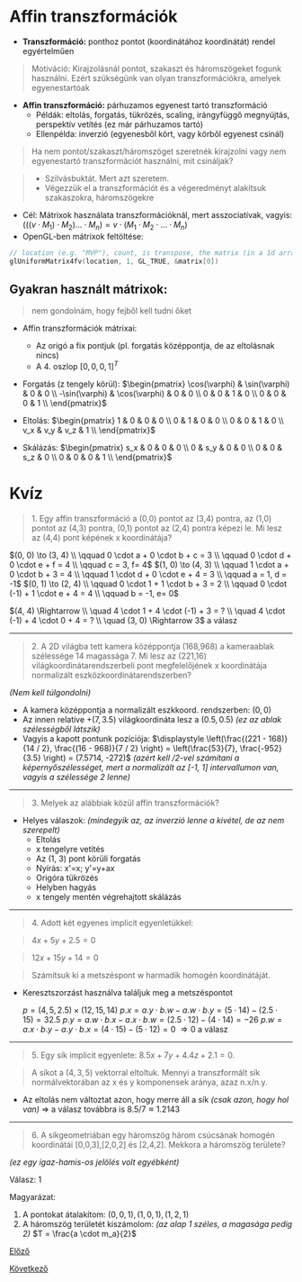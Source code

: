 # Affin transzformációk
- **Transzformáció:** ponthoz pontot (koordinátához koordinátát) rendel egyértelműen

> Motiváció: Kirajzolásnál pontot, szakaszt és háromszögeket fogunk használni. Ezért szükségünk van olyan transzformációkra, amelyek egyenestartóak

- **Affin transzformáció:** párhuzamos egyenest tartó transzformáció
    - Példák: eltolás, forgatás, tükrözés, scaling, irángyfüggő megnyújtás, perspektív vetítés (ez már párhuzamos tartó)
    - Ellenpélda: inverzió (egyenesből kört, vagy körből egyenest csinál)

> Ha nem pontot/szakaszt/háromszöget szeretnék kirajzolni vagy nem egyenestartó transzformációt használni, mit csináljak?

> - Szilvásbuktát. Mert azt szeretem. 
> - Végezzük el a transzformációt és a végeredményt alakítsuk szakaszokra, háromszögekre

- Cél: Mátrixok használata transzformációknál, mert asszociatívak, vagyis:
$(((v \cdot M_1) \cdot M_2) ... \cdot M_n) = v \cdot (M_1 \cdot M_2 \cdot ... \cdot M_n)$
- OpenGL-ben mátrixok feltöltése: 
```cpp
// location (e.g. "MVP"), count, is transpose, the matrix (in a 1d array format)
glUniformMatrix4fv(location, 1, GL_TRUE, &matrix[0])
```

## Gyakran használt mátrixok:
> nem gondolnám, hogy fejből kell tudni őket

- Affin transzformációk mátrixai:
    - Az origó a fix pontjuk (pl. forgatás középpontja, de az eltolásnak nincs)
    - A 4. oszlop $[0, 0, 0, 1]^T$

- Forgatás (z tengely körül):
    $\begin{pmatrix}
        \cos(\varphi) & \sin(\varphi) & 0 & 0 \\
        -\sin(\varphi) & \cos(\varphi) & 0 & 0 \\
        0 & 0 & 1 & 0 \\
        0 & 0 & 0 & 1 \\
    \end{pmatrix}$
- Eltolás:
  $\begin{pmatrix}
        1 & 0 & 0 & 0 \\
        0 & 1 & 0 & 0 \\
        0 & 0 & 1 & 0 \\
        v_x & v_y & v_z & 1 \\
    \end{pmatrix}$
- Skálázás:
  $\begin{pmatrix}
        s_x & 0 & 0 & 0 \\
        0 & s_y & 0 & 0 \\
        0 & 0 & s_z & 0 \\
        0 & 0 & 0 & 1 \\
    \end{pmatrix}$

# Kvíz

> 1\. Egy affin transzformáció a (0,0) pontot az (3,4) pontra, az (1,0) pontot az (4,3) pontra, (0,1) pontot az (2,4) pontra képezi le.  Mi lesz az (4,4) pont képének x koordinátája?

$(0, 0) \to (3, 4) \\ \qquad 0 \cdot a + 0 \cdot b + c = 3 \\ \qquad 0 \cdot d + 0 \cdot e + f = 4 \\ \qquad c = 3, f= 4$
$(1, 0) \to (4, 3) \\ \qquad 1 \cdot a + 0 \cdot b + 3 = 4 \\ \qquad 1 \cdot d + 0 \cdot e + 4 = 3 \\ \qquad a = 1, d = -1$
$(0, 1) \to (2, 4) \\ \qquad 0 \cdot 1 + 1 \cdot b + 3 = 2 \\ \qquad 0 \cdot (-1) + 1 \cdot e + 4 = 4 \\ \qquad b = -1, e= 0$

$(4, 4) \Rightarrow \\ \quad 4 \cdot 1 + 4 \cdot (-1) + 3 = ? \\ \quad 4 \cdot (-1) + 4 \cdot 0 + 4 = ? \\ \quad (3, 0) \Rightarrow 3$ a válasz

---
> 2\. A 2D világba tett kamera középpontja (168,968) a kameraablak szélessége 14 magassága 7. Mi lesz az (221,16) világkoordinátarendszerbeli pont megfelelőjének x koordinátája normalizált eszközkoordinátarendszerben?

*(Nem kell túlgondolni)*

- A kamera középpontja a normalizált eszkkoord. rendszerben: $(0, 0)$
- Az innen relative $+(7, 3.5)$ világkoordináta lesz a $(0.5, 0.5)$ *(ez az ablak szélességből látszik)*
- Vagyis a kapott pontunk pozíciója: $\displaystyle \left(\frac{(221 - 168)}{14 / 2}, \frac{(16 - 968)}{7 / 2} \right) = \left(\frac{53}{7}, \frac{-952}{3.5} \right) = (7.5714, -272)$
*(azért kell /2-vel számítani a képernyőszélességet, mert a normalizált az [-1, 1] intervallumon van, vagyis a szélessége 2 lenne)*

---
> 3\. Melyek az alábbiak közül affin transzformációk?
 
- Helyes válaszok: *(mindegyik az, az inverzió lenne a kivétel, de az nem szerepelt)*
    - Eltolás
    - x tengelyre vetítés
    - Az (1, 3) pont körüli forgatás
    - Nyírás: x'=x; y'=y+ax
    - Origóra tükrözés
    - Helyben hagyás
    - x tengely mentén végrehajtott skálázás

---
> 4\. Adott két egyenes implicit egyenletükkel: 

> $4x+5y+2.5=0$ 

> $12x+15y+14=0$

> Számítsuk ki a metszéspont w harmadik homogén koordinátáját.

- Keresztszorzást használva találjuk meg a metszéspontot

    $p = (4, 5, 2.5) \times (12,15,14)$
    $p.x = a.y \cdot b.w - a.w \cdot b.y = (5 \cdot 14) - (2.5 \cdot 15) = 32.5$
    $p.y = a.w \cdot b.x - a.x \cdot b.w = (2.5 \cdot 12) - (4 \cdot 14) = -26$
    $p.w = a.x \cdot b.y - a.y \cdot b.x = (4 \cdot 15) - (5 \cdot 12) = 0$
    $\Rightarrow 0$ a válasz

---
> 5\. Egy sík implicit egyenlete: $8.5x+7y+4.4z+2.1=0$.

> A síkot a $(4,3,5)$ vektorral eltoltuk.
> Mennyi a transzformált sík normálvektorában az x és y komponensek aránya, azaz n.x/n.y.

- Az eltolás nem változtat azon, hogy merre áll a sík *(csak azon, hogy hol van)* 
$\Rightarrow$ a válasz továbbra is $8.5 / 7 \approx 1.2143$

---
> 6\. A síkgeometriában egy háromszög három csúcsának homogén koordinátái [0,0,3],[2,0,2] és [2,4,2]. Mekkora a háromszög területe?

*(ez egy igaz-hamis-os jelölés volt egyébként)*

Válasz: 1

Magyarázat: 

1. A pontokat átalakítom:
$(0,0,1), (1,0,1), (1,2,1)$
1. A háromszög területét kiszámolom: *(az alap 1 széles, a magasága pedig 2)*
$T = \frac{a \cdot m_a}{2}$

[Előző](3.md)

[Következő](5.md)